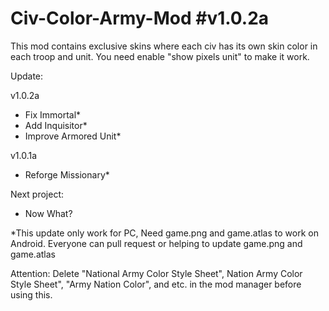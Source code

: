 # Civ-Color-Army-Mod #v1.0.2a
This mod contains exclusive skins where each civ has its own skin color in each troop and unit.
You need enable "show pixels unit" to make it work.

Update:
 
 v1.0.2a
 - Fix Immortal*
 - Add Inquisitor*
 - Improve Armored Unit*

 v1.0.1a
 - Reforge Missionary*


Next project:
 - Now What?

  *This update only work for PC, Need game.png and game.atlas to work on Android. Everyone can pull request or helping to update game.png and game.atlas

Attention:
Delete "National Army Color Style Sheet", Nation Army Color Style Sheet", "Army Nation Color", and etc. in the mod manager before using this.
